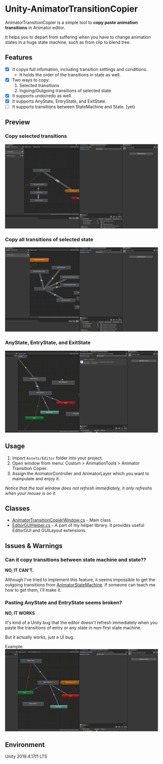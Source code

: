 # Unity-AnimatorTransitionCopier
AnimatorTransitionCopier is a simple tool to **copy paste animation transitions** in Animator editor.

It helps you to depart from suffering when you have to change animation states in a huge state machine, such as from clip to blend tree.

## Features
- [x] It copys full infomation, including transition settings and conditions.
    * It holds the order of the transitions in state as well.
- [x] Two ways to copy:
    1. Selected transitions
    2. Ingoing/Outgoing transitions of selected state 
- [x] It supports undo/redo as well.
- [x] It supports AnyState, EntryState, and ExitState.
- [ ] It supports transitions between StateMachine and State. (yet)

## Preview
### Copy selected transitions
![](./images/copy_selected_transitions.gif)

### Copy all transitions of selected state
![](./images/copy_selected_state.gif)

### AnyState, EntryState, and ExitState
![](./images/copy_selected_special_states.gif)

## Usage
1. Import `Assets/Editor` folder into your project.
2. Open window from menu: Custom > AnimationTools > Animator Transition Copier.
3. Assign the AnimatorController and AnimatorLayer which you want to mainpulate and enjoy it.

*Notice that the tool window does not refresh immediately, it only refreshs when your mouse is on it.*

## Classes
* [AnimatorTransitionCopierWindow.cs](./Assets/Editor/AnimatorTransitionCopierWindow.cs) - Main class.
* [EditorGUIHelper.cs](./Assets/Editor/EditorGUIHelper.cs) - A part of my helper library. It provides useful EditorGUI and GUILayout extensions.

## Issues & Warnings
### Can it copy transitions between state machine and state??
**NO, IT CAN'T.** 

Although I've tried to implement this feature, it seems impossible to get the outgoing transitions from [AnimatorStateMachine](https://docs.unity3d.com/ScriptReference/Animations.AnimatorStateMachine.html). If someone can teach me how to get them, I'll make it.

### Pasting AnyState and EntryState seems broken?
**NO, IT WORKS**

It's kind of a Unity bug that the editor doesn't refresh immediately when you paste the transitions of entry or any state in non-first state machine.

But it actually works, just a UI bug. 

Example:
![](./images/copy_selected_special_states_issue_1.gif)

## Environment
Unity 2019.4.17f1 LTS
